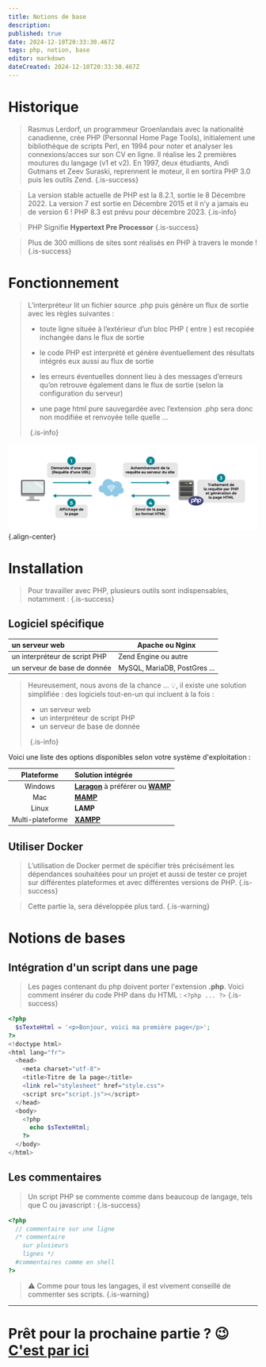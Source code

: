 ```yaml
---
title: Notions de base
description: 
published: true
date: 2024-12-10T20:33:30.467Z
tags: php, notion, base
editor: markdown
dateCreated: 2024-12-10T20:33:30.467Z
---
```


# Historique

> Rasmus Lerdorf, un programmeur Groenlandais avec la nationalité canadienne, crée PHP (Personnal Home Page Tools), initialement une bibliothèque de scripts Perl, en 1994 pour noter et analyser les connexions/acces sur son CV en ligne. Il réalise les 2 premières moutures du langage (v1 et v2). En 1997, deux étudiants, Andi Gutmans et Zeev Suraski, reprennent le moteur, il en sortira PHP 3.0 puis les outils Zend.
{.is-success}

> La version stable actuelle de PHP est la 8.2.1, sortie le 8 Décembre 2022. La version 7 est sortie en Décembre 2015 et il n’y a jamais eu de version 6 ! PHP 8.3 est prévu pour décembre 2023.
{.is-info}


> PHP Signifie **Hypertext Pre Processor**
{.is-success}

> Plus de 300 millions de sites sont réalisés en PHP à travers le monde !
{.is-success}

# Fonctionnement

> L’interpréteur lit un fichier source .php puis génère un flux de sortie avec les règles suivantes :
> 
> - toute ligne située à l’extérieur d’un bloc PHP ( entre <?php et ?>) est recopiée inchangée dans le flux de sortie
> 
> - le code PHP est interprété et génère éventuellement des résultats intégrés eux aussi au flux de sortie
> 
> - les erreurs éventuelles donnent lieu à des messages d’erreurs qu’on retrouve également dans le flux de sortie (selon la configuration du serveur)
> 
> - une page html pure sauvegardée avec l’extension .php sera donc non modifiée et renvoyée telle quelle …
> 
> ‎
{.is-info}


![fonctionnement_php.png](/images/php/fonctionnement_php.png){.align-center}

# Installation

> Pour travailler avec PHP, plusieurs outils sont indispensables, notamment :
{.is-success}

## Logiciel spécifique

| un serveur web                | **Apache** ou Nginx                                              |
|:----------------------------- | --------------------------------------------------- |
| un interpréteur de script PHP | Zend Engine ou autre                                        |
| un serveur de base de donnée  | MySQL, MariaDB, PostGres ...                                              |

> Heureusement, nous avons de la chance ... 💡, il existe une solution simplifiée : des logiciels tout-en-un qui incluent à la fois :
> 
> - un serveur web
> - un interpréteur de script PHP
> - un serveur de base de donnée 
> 
> ‎
{.is-info}


Voici une liste des options disponibles selon votre système d'exploitation :

| Plateforme | Solution intégrée                |
|:----------:|:---------------------------------|
| Windows    | **[Laragon](https://laragon.org)** à préférer ou **[WAMP](https://www.wampserver.com)** |
| Mac        | **[MAMP](https://www.mamp.info/en/downloads/)**                         |
| Linux      | **LAMP**                         |
| Multi-plateforme | **[XAMPP](https://www.apachefriends.org/fr/index.html)**                |




## Utiliser Docker
> L’utilisation de Docker permet de spécifier très précisément les dépendances souhaitées pour un projet et aussi de tester ce projet sur différentes plateformes et avec différentes versions de PHP.
{.is-success}

> Cette partie la, sera développée plus tard.
{.is-warning}

# Notions de bases

## Intégration d'un script dans une page

> Les pages contenant du php doivent porter l'extension **.php**. Voici comment insérer du code PHP dans du HTML : `<?php ... ?>`
{.is-success}


```php
<?php
  $sTexteHtml = '<p>Bonjour, voici ma première page</p>';
?>
<!doctype html>
<html lang="fr">
  <head>
    <meta charset="utf-8">
    <title>Titre de la page</title>
    <link rel="stylesheet" href="style.css">
    <script src="script.js"></script>
  </head>
  <body>
    <?php
      echo $sTexteHtml;
    ?>
  </body>
</html>
```

## Les commentaires

> Un script PHP se commente comme dans beaucoup de langage, tels que C ou javascript :
{.is-success}


```php
<?php
  // commentaire sur une ligne
  /* commentaire
    sur plusieurs
    lignes */
  #commentaires comme en shell
?>
```

> ⚠️ Comme pour tous les langages, il est vivement conseillé de commenter ses scripts.
{.is-warning}


---

# Prêt pour la prochaine partie ? 😉 [C'est par ici](/php/data)